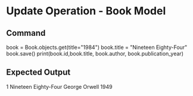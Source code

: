 # Update Operation - Book Model

## Command
book = Book.objects.get(title="1984")
book.title = "Nineteen Eighty-Four"
book.save()
print(book.id,book.title, book.author, book.publication_year)

## Expected Output
1 Nineteen Eighty-Four George Orwell 1949
